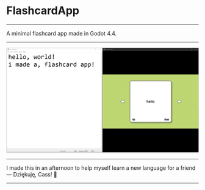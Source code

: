# FlashcardApp

--- 

A minimal flashcard app made in Godot 4.4.

--- 

![](https://github.com/nik0-dev/flashcard-app/blob/main/docs/showcase.gif)

---

I made this in an afternoon to help myself learn a new language for a friend —
Dziękuję, Cass! 💜

--- 
